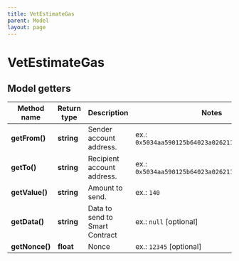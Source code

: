 ```yaml
---
title: VetEstimateGas
parent: Model
layout: page
---
```


# VetEstimateGas

## Model getters

Method name | Return type | Description | Notes
------------ | ------------- | ------------- | -------------
**getFrom()** | **string** | Sender account address. | ex.: `0x5034aa590125b64023a0262112b98d72e3c8e40e`
**getTo()** | **string** | Recipient account address. | ex.: `0x5034aa590125b64023a0262112b98d72e3c8e40e`
**getValue()** | **string** | Amount to send. | ex.: `140`
**getData()** | **string** | Data to send to Smart Contract | ex.: `null` [optional]
**getNonce()** | **float** | Nonce | ex.: `12345` [optional]

